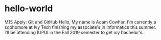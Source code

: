 # hello-world
M15 Apply: Git and GitHub
Hello,
My name is Adam Cowher. I'm currently a sophomore at Ivy Tech finishing my associate's in Informatics this summer. I'll be attending IUPUI in the Fall 2019 semester to get my bachelor's.
